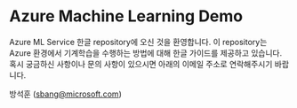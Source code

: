 # Azure Machine Learning Demo

Azure ML Service 한글 repository에 오신 것을 환영합니다.
이 repository는 Azure 환경에서 기계학습을 수행하는 방법에 대해 한글 가이드를 제공하고 있습니다.
혹시 궁금하신 사항이나 문의 사항이 있으시면 아래의 이메일 주소로 연락해주시기 바랍니다.

방석훈 (sbang@microsoft.com)
